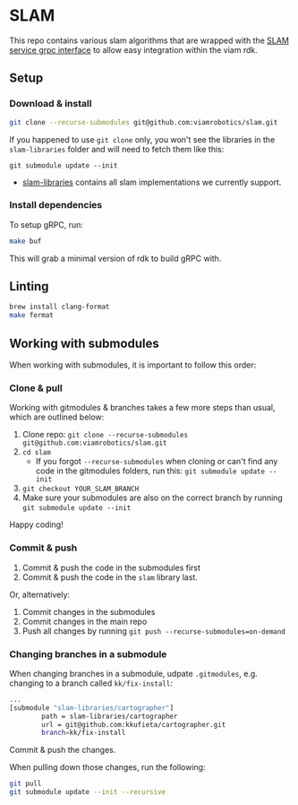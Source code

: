 # SLAM

This repo contains various slam algorithms that are wrapped with the [SLAM service grpc interface](https://github.com/viamrobotics/rdk/tree/main/proto/api/service/slam/v1) to allow easy integration within the viam rdk.

## Setup

### Download & install
```bash
git clone --recurse-submodules git@github.com:viamrobotics/slam.git
```

If you happened to use `git clone` only, you won't see the libraries in the `slam-libraries` folder and will need to fetch them like this:

`git submodule update --init`

* [slam-libraries](./slam-libraries) contains all slam implementations we currently support.

### Install dependencies
To setup gRPC, run:

```bash
make buf
```

This will grab a minimal version of rdk to build gRPC with.


## Linting

```bash
brew install clang-format
make format
```

## Working with submodules
When working with submodules, it is important to follow this order:

### Clone & pull
Working with gitmodules & branches takes a few more steps than usual, which are outlined below:


1. Clone repo: `git clone --recurse-submodules git@github.com:viamrobotics/slam.git`
2. `cd slam`
    * If you forgot `--recurse-submodules` when cloning or can't find any code in the gitmodules folders, run this: `git submodule update --init`
2. `git checkout YOUR_SLAM_BRANCH`
3. Make sure your submodules are also on the correct branch by running `git submodule update --init`

Happy coding!

### Commit & push
1. Commit & push the code in the submodules first
2. Commit & push the code in the `slam` library last.

Or, alternatively:
1. Commit changes in the submodules
1. Commit changes in the main repo
1. Push all changes by running `git push --recurse-submodules=on-demand`

### Changing branches in a submodule
When changing branches in a submodule, udpate `.gitmodules`, e.g. changing to a branch called `kk/fix-install`:

```bash
...
[submodule "slam-libraries/cartographer"]
        path = slam-libraries/cartographer
        url = git@github.com:kkufieta/cartographer.git
        branch=kk/fix-install
```

Commit & push the changes.

When pulling down those changes, run the following:
```bash
git pull
git submodule update --init --recursive
```
